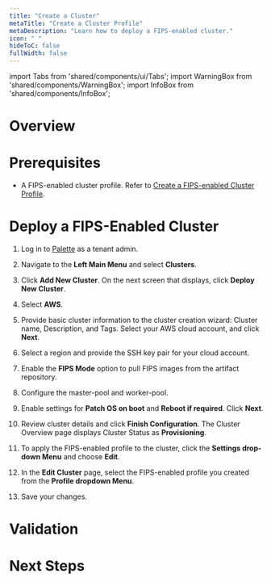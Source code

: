 ```yaml
---
title: "Create a Cluster"
metaTitle: "Create a Cluster Profile"
metaDescription: "Learn how to deploy a FIPS-enabled cluster."
icon: " "
hideToC: false
fullWidth: false
---
```


import Tabs from 'shared/components/ui/Tabs';
import WarningBox from 'shared/components/WarningBox';
import InfoBox from 'shared/components/InfoBox';


# Overview



# Prerequisites

- A FIPS-enabled cluster profile. Refer to [Create a FIPS-enabled Cluster Profile](/vertex/migrate-cluster-to-enterprise-mode/create-profile).



# Deploy a FIPS-Enabled Cluster

1. Log in to [Palette](https://console.spectrocloud.com) as a tenant admin.


2. Navigate to the **Left Main Menu** and select **Clusters**.


3. Click **Add New Cluster**. On the next screen that displays, click **Deploy New Cluster**. 


4. Select **AWS**.


5. Provide basic cluster information to the cluster creation wizard: Cluster name, Description, and Tags. Select your AWS cloud account, and click **Next**.


6. Select a region and provide the SSH key pair for your cloud account. 


7. Enable the **FIPS Mode** option to pull FIPS images from the artifact repository.


8. Configure the master-pool and worker-pool.


9. Enable settings for **Patch OS on boot** and **Reboot if required**. Click **Next**.


10. Review cluster details and click **Finish Configuration**. The Cluster Overview page displays Cluster Status as **Provisioning**.


11. To apply the FIPS-enabled profile to the cluster, click the **Settings drop-down Menu** and choose **Edit**.


12. In the **Edit Cluster** page, select the FIPS-enabled profile you created from the **Profile dropdown Menu**.


13. Save your changes.


# Validation


# Next Steps









